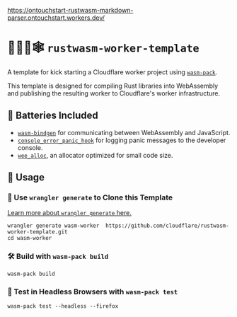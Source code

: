 https://ontouchstart-rustwasm-markdown-parser.ontouchstart.workers.dev/

# 👷‍♀️🦀🕸️ `rustwasm-worker-template`

A template for kick starting a Cloudflare worker project using
[`wasm-pack`](https://github.com/rustwasm/wasm-pack).

This template is designed for compiling Rust libraries into WebAssembly and
publishing the resulting worker to Cloudflare's worker infrastructure.

## 🔋 Batteries Included

* [`wasm-bindgen`](https://github.com/rustwasm/wasm-bindgen) for communicating
  between WebAssembly and JavaScript.
* [`console_error_panic_hook`](https://github.com/rustwasm/console_error_panic_hook)
  for logging panic messages to the developer console.
* [`wee_alloc`](https://github.com/rustwasm/wee_alloc), an allocator optimized
  for small code size.

## 🚴 Usage

### 🐑 Use `wrangler generate` to Clone this Template

[Learn more about `wrangler generate` here.](https://github.com/cloudflare/wrangler)

```
wrangler generate wasm-worker  https://github.com/cloudflare/rustwasm-worker-template.git
cd wasm-worker
```

### 🛠️ Build with `wasm-pack build`

```
wasm-pack build
```

### 🔬 Test in Headless Browsers with `wasm-pack test`

```
wasm-pack test --headless --firefox
```
